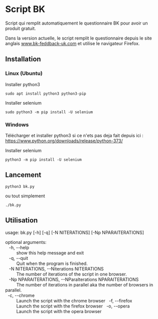 # Script BK

Script qui remplit automatiquement le questionnaire BK pour avoir un produit gratuit.

Dans la version actuelle, le script remplit le questionnaire depuis le site anglais www.bk-feddback-uk.com et utilise le navigateur Firefox.

## Installation

### Linux (Ubuntu)

Installer python3

```
sudo apt install python3 python3-pip
```

Installer selenium

```
sudo python3 -m pip install -U selenium
```
### Windows
Télécharger et installer python3 si ce n'ets pas deja fait depuis ici :
https://www.python.org/downloads/release/python-373/

Installer selenium
```
python3 -m pip install -U selenium
```
## Lancement
```
python3 bk.py
```

ou tout simplement

```
./bk.py
```
## Utilisation
usage: bk.py [-h] [-q] [-N NITERATIONS] [-Np NPARAITERATIONS]

optional arguments:  
 &nbsp;&nbsp; -h, --help          
 &nbsp;&nbsp;&nbsp;&nbsp;&nbsp;&nbsp;&nbsp;&nbsp;   show this help message and exit  
 &nbsp;&nbsp; -q, --quit            
 &nbsp;&nbsp;&nbsp;&nbsp;&nbsp;&nbsp;&nbsp;&nbsp;   Quit when the program is finished.  
 &nbsp;&nbsp; -N NITERATIONS, --Niterations NITERATIONS  
 &nbsp;&nbsp;&nbsp;&nbsp;&nbsp;&nbsp;&nbsp;&nbsp; The number of iterations of the script in one browser.  
 &nbsp;&nbsp; -Np NPARAITERATIONS, --NParaIterations NPARAITERATIONS  
 &nbsp;&nbsp;&nbsp;&nbsp;&nbsp;&nbsp;&nbsp;&nbsp; The number of iterations in parallel aka the number of browsers in parallel.  
  &nbsp;&nbsp;-c, --chrome          
 &nbsp;&nbsp;&nbsp;&nbsp;&nbsp;&nbsp;&nbsp;&nbsp; Launch the script with the chrome browser
  &nbsp;&nbsp;-f, --firefox         
 &nbsp;&nbsp;&nbsp;&nbsp;&nbsp;&nbsp;&nbsp;&nbsp; Launch the script with the firefox browser
  &nbsp;&nbsp;-o, --opera           
 &nbsp;&nbsp;&nbsp;&nbsp;&nbsp;&nbsp;&nbsp;&nbsp; Launch the script with the opera browser
